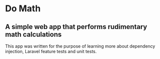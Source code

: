 # Do Math

## A simple web app that performs rudimentary math calculations

This app was written for the purpose of learning more about dependency injection, Laravel feature tests and unit tests.
